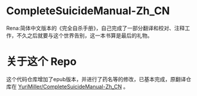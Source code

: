 # CompleteSuicideManual-Zh_CN
Rena:简体中文版本的《完全自杀手册》，自己完成了一部分翻译和校对、注释工作，不久之后就要与这个世界告别，这一本书算是最后的礼物。
# 关于这个 Repo
这个代码仓库增加了epub版本，并进行了药名等的修改，已基本完成，原翻译仓库在 [YuriMiller/CompleteSuicideManual-Zh_CN](https://github.com/YuriMiller/CompleteSuicideManual-Zh_CN) 。
